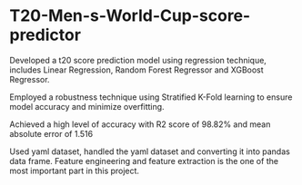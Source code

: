 # T20-Men-s-World-Cup-score-predictor

Developed a t20 score prediction model using regression technique, includes Linear Regression, Random Forest Regressor and XGBoost Regressor.

Employed a robustness technique using Stratified K-Fold learning to ensure model accuracy and minimize overfitting.

Achieved a high level of accuracy with R2 score of 98.82% and mean absolute error of 1.516

Used yaml dataset, handled the yaml dataset and converting it into pandas data frame. Feature engineering  and feature extraction is the one of the most important part in this project.
